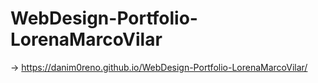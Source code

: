# WebDesign-Portfolio-LorenaMarcoVilar
-> https://danim0reno.github.io/WebDesign-Portfolio-LorenaMarcoVilar/
